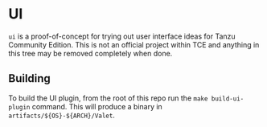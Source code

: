 # UI

`ui` is a proof-of-concept for trying out user interface ideas for Tanzu
Community Edition. This is not an official project within TCE and anything in
this tree may be removed completely when done.

## Building

To build the UI plugin, from the root of this repo run the `make build-ui-plugin`
command. This will produce a binary in `artifacts/${OS}-${ARCH}/Valet`.
